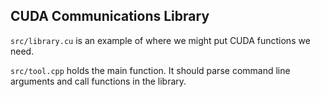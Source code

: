 ## CUDA Communications Library

`src/library.cu` is an example of where we might put CUDA functions we need.

`src/tool.cpp` holds the main function. It should parse command line arguments and call functions in the library.